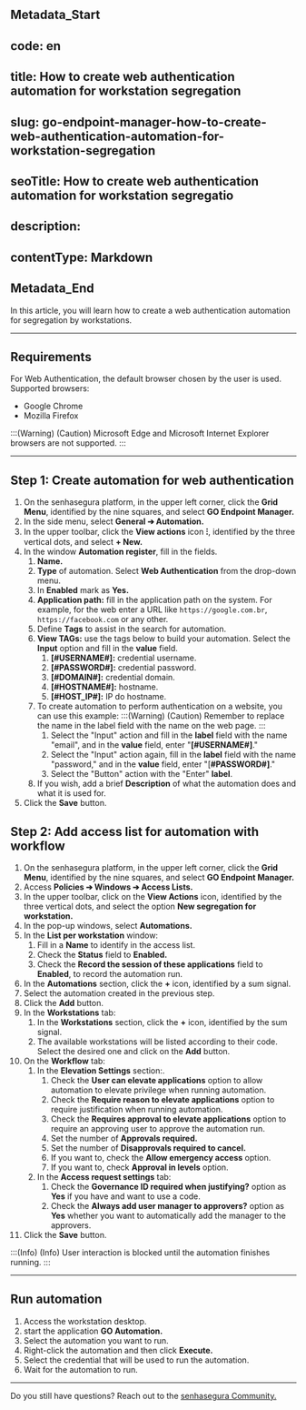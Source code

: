 ## Metadata_Start 
## code: en
## title: How to create web authentication automation for workstation segregation 
## slug: go-endpoint-manager-how-to-create-web-authentication-automation-for-workstation-segregation 
## seoTitle: How to create web authentication automation for workstation segregatio 
## description:  
## contentType: Markdown 
## Metadata_End
In this article, you will learn how to create a web authentication automation for segregation by workstations.

* * *

## Requirements
For Web Authentication, the default browser chosen by the user is used. Supported browsers:

* Google Chrome 
* Mozilla Firefox

:::(Warning) (Caution)
Microsoft Edge and Microsoft Internet Explorer browsers are not supported.
:::

* * *

## Step 1: Create automation for web authentication

1. On the senhasegura platform, in the upper left corner, click the **Grid Menu**, identified by the nine squares, and select **GO Endpoint Manager.**
2. In the side menu, select **General ➔ Automation.**
3. In the upper toolbar, click the **View actions** icon **⁝**, identified by the three vertical dots, and select **+ New.**
4. In the window **Automation register**, fill in the fields.
    1. **Name.**
    2. **Type** of automation. Select **Web Authentication** from the drop-down menu.
    3. In **Enabled** mark as **Yes.**
    4. **Application path:** fill in the application path on the system. For example, for the web enter a URL like `https://google.com.br`, `https://facebook.com` or any other.
    5. Define **Tags** to assist in the search for automation.
    6. **View TAGs:** use the tags below to build your automation. Select the **Input** option and fill in the **value** field.
        1. **[#USERNAME#]:** credential username.
        2. **[#PASSWORD#]:** credential password.
        3. **[#DOMAIN#]:** credential domain.
        4. **[#HOSTNAME#]:** hostname.
        5. **[#HOST_IP#]:** IP do hostname.
    7. To create automation to perform authentication on a website, you can use this example:
        :::(Warning) (Caution)
        Remember to replace the name in the label field with the name on the web page.
        :::
        1. Select the "Input" action and fill in the **label** field with the name "email", and in the **value** field, enter "**[#USERNAME#]**."
        2. Select the "Input" action again, fill in the **label** field with the name "password," and in the **value** field, enter "[**#PASSWORD#]**."
        3. Select the "Button" action with the "Enter" **label**.
    11. If you wish, add a brief **Description** of what the automation does and what it is used for.
5. Click the **Save** button.

## Step 2: Add access list for automation with workflow

1. On the senhasegura platform,  in the upper left corner, click the **Grid Menu**, identified by the nine squares, and select **GO Endpoint Manager.**
2. Access **Policies ➔ Windows ➔ Access Lists.**
3. In the upper toolbar, click on the **View Actions** icon, identified by the three vertical dots, and select the option **New segregation for workstation.**
4. In the pop-up windows, select **Automations.**
5. In the **List per workstation** window:
    1. Fill in a **Name** to identify in the access list.
    2. Check the **Status** field to **Enabled.**
    3. Check the **Record the session of these applications**  field to **Enabled**, to record the automation run.
6. In the **Automations** section, click the **+** icon, identified by a sum signal.
7. Select the automation created in the previous step.
8. Click the **Add** button.
9. In the **Workstations** tab:
    1.  In the **Workstations** section, click the **+** icon, identified by the sum signal.
    2. The available workstations will be listed according to their code. Select the desired one and click on the **Add** button.
10. On the **Workflow** tab: 
    1. In the **Elevation Settings** section:.
        1. Check the **User can elevate applications** option to allow automation to elevate privilege when running automation.
        2. Check the **Require reason to elevate applications** option to require justification when running automation.
        3. Check the **Requires approval to elevate applications** option to require an approving user to approve the automation run.
        4. Set the number of **Approvals required.**
        5. Set the number of **Disapprovals required to cancel.**
        6. If you want to, check the **Allow emergency access** option.
        7. If you want to, check **Approval in levels** option.
    2. In the **Access request settings** tab:
        1. Check the **Governance ID required when justifying?** option as **Yes** if you have and want to use a code.
        2. Check the **Always add user manager to approvers?** option as **Yes** whether you want to automatically add the manager to the approvers.
11. Click the **Save** button.

:::(Info) (Info)
User interaction is blocked until the automation finishes running.
:::

* * *

## Run automation

1. Access the workstation desktop.
2. start the application **GO Automation.**
3. Select the automation you want to run.
4. Right-click the automation and then click **Execute.**
5. Select the credential that will be used to run the automation.
6. Wait for the automation to run.

* * *

Do you still have questions? Reach out to the [senhasegura Community.](https://community.senhasegura.io/)
